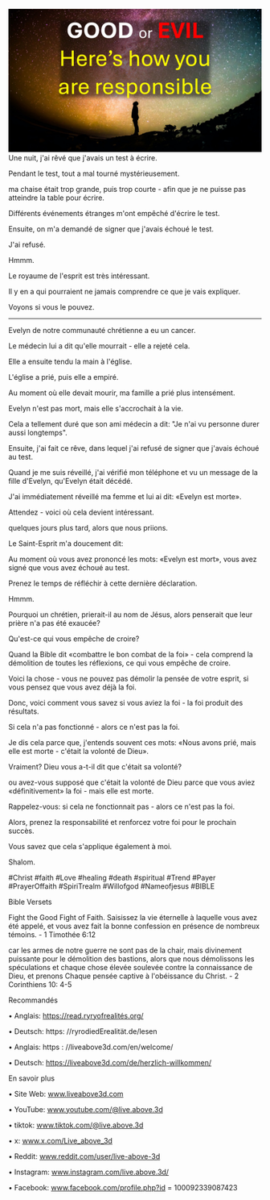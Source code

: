 ![Video cover image](../cover.jpg)
Une nuit, j'ai rêvé que j'avais un test à écrire.

Pendant le test, tout a mal tourné mystérieusement.

ma chaise était trop grande, puis trop courte - afin que je ne puisse pas atteindre la table pour écrire.

Différents événements étranges m'ont empêché d'écrire le test.

Ensuite, on m'a demandé de signer que j'avais échoué le test.

J'ai refusé.

Hmmm.

Le royaume de l'esprit est très intéressant.

Il y en a qui pourraient ne jamais comprendre ce que je vais expliquer.

Voyons si vous le pouvez.

---

Evelyn de notre communauté chrétienne a eu un cancer.

Le médecin lui a dit qu'elle mourrait - elle a rejeté cela.

Elle a ensuite tendu la main à l'église.

L'église a prié, puis elle a empiré.

Au moment où elle devait mourir, ma famille a prié plus intensément.

Evelyn n'est pas mort, mais elle s'accrochait à la vie.

Cela a tellement duré que son ami médecin a dit: "Je n'ai vu personne durer aussi longtemps".

Ensuite, j'ai fait ce rêve, dans lequel j'ai refusé de signer que j'avais échoué au test.

Quand je me suis réveillé, j'ai vérifié mon téléphone et vu un message de la fille d'Evelyn, qu'Evelyn était décédé.

J'ai immédiatement réveillé ma femme et lui ai dit: «Evelyn est morte».

Attendez - voici où cela devient intéressant.

quelques jours plus tard, alors que nous priions.

Le Saint-Esprit m'a doucement dit:

Au moment où vous avez prononcé les mots: «Evelyn est mort», vous avez signé que vous avez échoué au test.

Prenez le temps de réfléchir à cette dernière déclaration.

Hmmm.

Pourquoi un chrétien, prierait-il au nom de Jésus, alors penserait que leur prière n'a pas été exaucée?

Qu'est-ce qui vous empêche de croire?

Quand la Bible dit «combattre le bon combat de la foi» - cela comprend la démolition de toutes les réflexions, ce qui vous empêche de croire.

Voici la chose - vous ne pouvez pas démolir la pensée de votre esprit, si vous pensez que vous avez déjà la foi.

Donc, voici comment vous savez si vous aviez la foi - la foi produit des résultats.

Si cela n'a pas fonctionné - alors ce n'est pas la foi.

Je dis cela parce que, j'entends souvent ces mots: «Nous avons prié, mais elle est morte - c'était la volonté de Dieu».

Vraiment? Dieu vous a-t-il dit que c'était sa volonté?

ou avez-vous supposé que c'était la volonté de Dieu parce que vous aviez «définitivement» la foi - mais elle est morte.

Rappelez-vous: si cela ne fonctionnait pas - alors ce n'est pas la foi.

Alors, prenez la responsabilité et renforcez votre foi pour le prochain succès.

Vous savez que cela s'applique également à moi.

Shalom.


#Christ #faith #Love #healing #death #spiritual #Trend #Payer #PrayerOffaith #SpiriTrealm #Willofgod #Nameofjesus #BIBLE


Bible Versets

Fight the Good Fight of Faith. Saisissez la vie éternelle à laquelle vous avez été appelé, et vous avez fait la bonne confession en présence de nombreux témoins. - 1 Timothée 6:12

car les armes de notre guerre ne sont pas de la chair, mais divinement puissante pour le démolition des bastions, alors que nous démolissons les spéculations et chaque chose élevée soulevée contre la connaissance de Dieu, et prenons Chaque pensée captive à l'obéissance du Christ. - 2 Corinthiens 10: 4-5


Recommandés

• Anglais: https://read.ryryofrealités.org/

• Deutsch: https: //ryrodiedErealität.de/lesen

• Anglais: https : //liveabove3d.com/en/welcome/

• Deutsch: https://liveabove3d.com/de/herzlich-willkommen/


En savoir plus

• Site Web: www.liveabove3d.com

• YouTube: www.youtube.com/@live.above.3d

• tiktok: www.tiktok.com/@live.above.3d

• x: www.x.com/Live_above_3d

• Reddit: www.reddit.com/user/live-above-3d

• Instagram: www.instagram.com/live.above.3d/

• Facebook: www.facebook.com/profile.php?id = 100092339087423